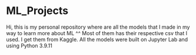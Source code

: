 # ML_Projects
Hi, this is my personal repository where are all the models that I made in my way to learn more about ML ^^
Most of them has their respective csv that I used. I get them from Kaggle.
All the models were built on Jupyter Lab and using Python 3.9.11
